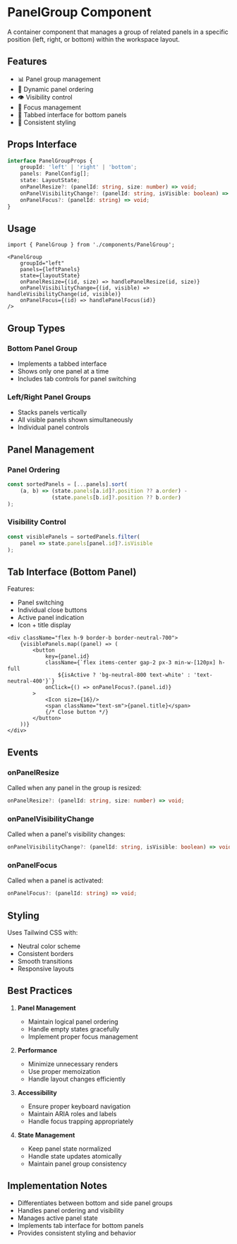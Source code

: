 # PanelGroup Component

A container component that manages a group of related panels in a specific position (left, right, or bottom) within the workspace layout.

## Features

- 📊 Panel group management
- 🔄 Dynamic panel ordering
- 👁️ Visibility control
- 🎯 Focus management
- 📑 Tabbed interface for bottom panels
- 🎨 Consistent styling

## Props Interface

```typescript
interface PanelGroupProps {
    groupId: 'left' | 'right' | 'bottom';
    panels: PanelConfig[];
    state: LayoutState;
    onPanelResize?: (panelId: string, size: number) => void;
    onPanelVisibilityChange?: (panelId: string, isVisible: boolean) => void;
    onPanelFocus?: (panelId: string) => void;
}
```

## Usage

```tsx
import { PanelGroup } from './components/PanelGroup';

<PanelGroup
    groupId="left"
    panels={leftPanels}
    state={layoutState}
    onPanelResize={(id, size) => handlePanelResize(id, size)}
    onPanelVisibilityChange={(id, visible) => handleVisibilityChange(id, visible)}
    onPanelFocus={(id) => handlePanelFocus(id)}
/>
```

## Group Types

### Bottom Panel Group
- Implements a tabbed interface
- Shows only one panel at a time
- Includes tab controls for panel switching

### Left/Right Panel Groups
- Stacks panels vertically
- All visible panels shown simultaneously
- Individual panel controls

## Panel Management

### Panel Ordering
```typescript
const sortedPanels = [...panels].sort(
    (a, b) => (state.panels[a.id]?.position ?? a.order) - 
              (state.panels[b.id]?.position ?? b.order)
);
```

### Visibility Control
```typescript
const visiblePanels = sortedPanels.filter(
    panel => state.panels[panel.id]?.isVisible
);
```

## Tab Interface (Bottom Panel)

Features:
- Panel switching
- Individual close buttons
- Active panel indication
- Icon + title display

```tsx
<div className="flex h-9 border-b border-neutral-700">
    {visiblePanels.map((panel) => (
        <button
            key={panel.id}
            className={`flex items-center gap-2 px-3 min-w-[120px] h-full
                ${isActive ? 'bg-neutral-800 text-white' : 'text-neutral-400'}`}
            onClick={() => onPanelFocus?.(panel.id)}
        >
            <Icon size={16}/>
            <span className="text-sm">{panel.title}</span>
            {/* Close button */}
        </button>
    ))}
</div>
```

## Events

### onPanelResize
Called when any panel in the group is resized:
```typescript
onPanelResize?: (panelId: string, size: number) => void;
```

### onPanelVisibilityChange
Called when a panel's visibility changes:
```typescript
onPanelVisibilityChange?: (panelId: string, isVisible: boolean) => void;
```

### onPanelFocus
Called when a panel is activated:
```typescript
onPanelFocus?: (panelId: string) => void;
```

## Styling

Uses Tailwind CSS with:
- Neutral color scheme
- Consistent borders
- Smooth transitions
- Responsive layouts

## Best Practices

1. **Panel Management**
   - Maintain logical panel ordering
   - Handle empty states gracefully
   - Implement proper focus management

2. **Performance**
   - Minimize unnecessary renders
   - Use proper memoization
   - Handle layout changes efficiently

3. **Accessibility**
   - Ensure proper keyboard navigation
   - Maintain ARIA roles and labels
   - Handle focus trapping appropriately

4. **State Management**
   - Keep panel state normalized
   - Handle state updates atomically
   - Maintain panel group consistency

## Implementation Notes

- Differentiates between bottom and side panel groups
- Handles panel ordering and visibility
- Manages active panel state
- Implements tab interface for bottom panels
- Provides consistent styling and behavior